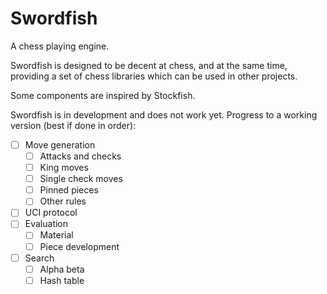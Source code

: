 # Swordfish

A chess playing engine.

Swordfish is designed to be decent at chess, and at the same time, providing
a set of chess libraries which can be used in other projects.

Some components are inspired by Stockfish.

Swordfish is in development and does not work yet.
Progress to a working version (best if done in order):

- [ ] Move generation
    - [ ] Attacks and checks
    - [ ] King moves
    - [ ] Single check moves
    - [ ] Pinned pieces
    - [ ] Other rules
- [ ] UCI protocol
- [ ] Evaluation
    - [ ] Material
    - [ ] Piece development
- [ ] Search
    - [ ] Alpha beta
    - [ ] Hash table

